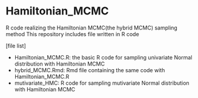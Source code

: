 # Hamiltonian_MCMC
R code realizing the Hamiltonian MCMC(the hybrid MCMC) sampling method 
This repository includes file written in R code

[file list]
- Hamiltonian_MCMC.R: the basic R code for sampling univariate Normal distribution with Hamiltonian MCMC
- hybrid_MCMC.Rmd: Rmd file containing the same code with Hamiltonian_MCMC.R
- mutivariate_HMC: R code for sampling mutivariate Normal distribution with Hamiltonian MCMC
